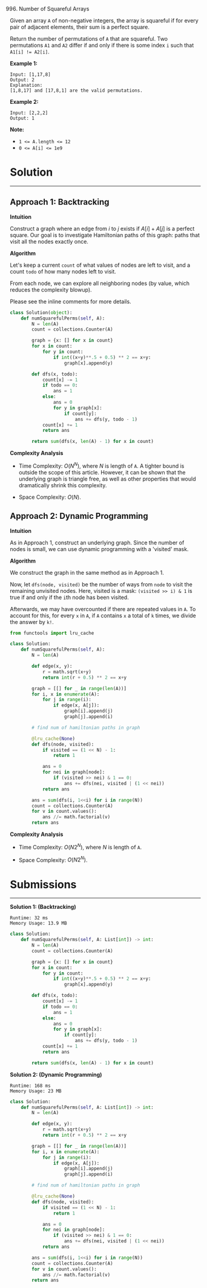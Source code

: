 996. Number of Squareful Arrays

Given an array `A` of non-negative integers, the array is squareful if for every pair of adjacent elements, their sum is a perfect square.

Return the number of permutations of `A` that are squareful.  Two permutations `A1` and `A2` differ if and only if there is some index `i` such that `A1[i] != A2[i]`.

 

**Example 1:**
```
Input: [1,17,8]
Output: 2
Explanation: 
[1,8,17] and [17,8,1] are the valid permutations.
```

**Example 2:**
```
Input: [2,2,2]
Output: 1
```

**Note:**

* `1 <= A.length <= 12`
* `0 <= A[i] <= 1e9`

# Solution
---
## Approach 1: Backtracking
**Intuition**

Construct a graph where an edge from $i$ to $j$ exists if $A[i] + A[j]$ is a perfect square. Our goal is to investigate Hamiltonian paths of this graph: paths that visit all the nodes exactly once.

**Algorithm**

Let's keep a current `count` of what values of nodes are left to visit, and a count `todo` of how many nodes left to visit.

From each node, we can explore all neighboring nodes (by value, which reduces the complexity blowup).

Please see the inline comments for more details.

```python
class Solution(object):
    def numSquarefulPerms(self, A):
        N = len(A)
        count = collections.Counter(A)

        graph = {x: [] for x in count}
        for x in count:
            for y in count:
                if int((x+y)**.5 + 0.5) ** 2 == x+y:
                    graph[x].append(y)

        def dfs(x, todo):
            count[x] -= 1
            if todo == 0:
                ans = 1
            else:
                ans = 0
                for y in graph[x]:
                    if count[y]:
                        ans += dfs(y, todo - 1)
            count[x] += 1
            return ans

        return sum(dfs(x, len(A) - 1) for x in count)
```

**Complexity Analysis**

* Time Complexity: $O(N^N)$, where $N$ is length of `A`. A tighter bound is outside the scope of this article. However, it can be shown that the underlying graph is triangle free, as well as other properties that would dramatically shrink this complexity.

* Space Complexity: $O(N)$.

## Approach 2: Dynamic Programming
**Intuition**

As in Approach 1, construct an underlying graph. Since the number of nodes is small, we can use dynamic programming with a 'visited' mask.

**Algorithm**

We construct the graph in the same method as in Approach 1.

Now, let `dfs(node, visited)` be the number of ways from `node` to visit the remaining unvisited nodes. Here, visited is a mask: `(visited >> i) & 1` is true if and only if the `i`th node has been visited.

Afterwards, we may have overcounted if there are repeated values in `A`. To account for this, for every `x` in `A`, if `A` contains `x` a total of `k` times, we divide the answer by `k!`.

```python
from functools import lru_cache

class Solution:
    def numSquarefulPerms(self, A):
        N = len(A)

        def edge(x, y):
            r = math.sqrt(x+y)
            return int(r + 0.5) ** 2 == x+y

        graph = [[] for _ in range(len(A))]
        for i, x in enumerate(A):
            for j in range(i):
                if edge(x, A[j]):
                    graph[i].append(j)
                    graph[j].append(i)

        # find num of hamiltonian paths in graph

        @lru_cache(None)
        def dfs(node, visited):
            if visited == (1 << N) - 1:
                return 1

            ans = 0
            for nei in graph[node]:
                if (visited >> nei) & 1 == 0:
                    ans += dfs(nei, visited | (1 << nei))
            return ans

        ans = sum(dfs(i, 1<<i) for i in range(N))
        count = collections.Counter(A)
        for v in count.values():
            ans //= math.factorial(v)
        return ans
```

**Complexity Analysis**

* Time Complexity: $O(N 2^N)$, where $N$ is length of `A`.

* Space Complexity: $O(N 2^N)$.

# Submissions
---
**Solution 1: (Backtracking)**
```
Runtime: 32 ms
Memory Usage: 13.9 MB
```
```python
class Solution:
    def numSquarefulPerms(self, A: List[int]) -> int:
        N = len(A)
        count = collections.Counter(A)

        graph = {x: [] for x in count}
        for x in count:
            for y in count:
                if int((x+y)**.5 + 0.5) ** 2 == x+y:
                    graph[x].append(y)

        def dfs(x, todo):
            count[x] -= 1
            if todo == 0:
                ans = 1
            else:
                ans = 0
                for y in graph[x]:
                    if count[y]:
                        ans += dfs(y, todo - 1)
            count[x] += 1
            return ans

        return sum(dfs(x, len(A) - 1) for x in count)
```

**Solution 2: (Dynamic Programming)**
```
Runtime: 168 ms
Memory Usage: 23 MB
```
```python
class Solution:
    def numSquarefulPerms(self, A: List[int]) -> int:
        N = len(A)

        def edge(x, y):
            r = math.sqrt(x+y)
            return int(r + 0.5) ** 2 == x+y

        graph = [[] for _ in range(len(A))]
        for i, x in enumerate(A):
            for j in range(i):
                if edge(x, A[j]):
                    graph[i].append(j)
                    graph[j].append(i)

        # find num of hamiltonian paths in graph

        @lru_cache(None)
        def dfs(node, visited):
            if visited == (1 << N) - 1:
                return 1

            ans = 0
            for nei in graph[node]:
                if (visited >> nei) & 1 == 0:
                    ans += dfs(nei, visited | (1 << nei))
            return ans

        ans = sum(dfs(i, 1<<i) for i in range(N))
        count = collections.Counter(A)
        for v in count.values():
            ans //= math.factorial(v)
        return ans
```